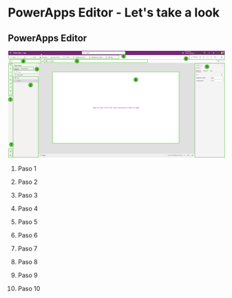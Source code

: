 # PowerApps Editor - Let's take a look

## PowerApps Editor

![PowerApps1](/PowerApps/assets/Topic3/2023-11-07_22-23-31.png)

1. Paso 1

2. Paso 2

3. Paso 3

4. Paso 4

5. Paso 5

6. Paso 6

7. Paso 7

8. Paso 8

9. Paso 9

10. Paso 10